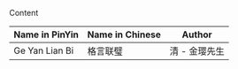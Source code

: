 Content

| Name in PinYin | Name in Chinese | Author   |
| -------------- | --------------- | -------- |
| Ge Yan Lian Bi | 格言联璧            | 清 - 金璎先生 |

 
